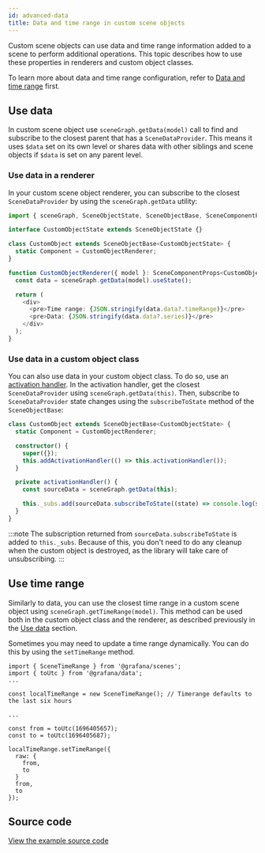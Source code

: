```yaml
---
id: advanced-data
title: Data and time range in custom scene objects
---
```


Custom scene objects can use data and time range information added to a scene to perform additional operations. This topic describes how to use these properties in renderers and custom object classes.

To learn more about data and time range configuration, refer to [Data and time range](./core-concepts#data-and-time-range) first.

## Use data

In custom scene object use `sceneGraph.getData(model)` call to find and subscribe to the closest parent that has a `SceneDataProvider`. This means it uses `$data` set on its own level or shares data with other siblings and scene objects if `$data` is set on any parent level.

### Use data in a renderer

In your custom scene object renderer, you can subscribe to the closest `SceneDataProvider` by using the `sceneGraph.getData` utility:

```ts
import { sceneGraph, SceneObjectState, SceneObjectBase, SceneComponentProps } from '@grafana/scenes';

interface CustomObjectState extends SceneObjectState {}

class CustomObject extends SceneObjectBase<CustomObjectState> {
  static Component = CustomObjectRenderer;
}

function CustomObjectRenderer({ model }: SceneComponentProps<CustomObject>) {
  const data = sceneGraph.getData(model).useState();

  return (
    <div>
      <pre>Time range: {JSON.stringify(data.data?.timeRange)}</pre>
      <pre>Data: {JSON.stringify(data.data?.series)}</pre>
    </div>
  );
}
```

### Use data in a custom object class

You can also use data in your custom object class. To do so, use an [activation handler](./advanced-activation-handlers.md). In the activation handler, get the closest `SceneDataProvider` using `sceneGraph.getData(this)`. Then, subscribe to `SceneDataProvider` state changes using the `subscribeToState` method of the `SceneObjectBase`:

```ts
class CustomObject extends SceneObjectBase<CustomObjectState> {
  static Component = CustomObjectRenderer;

  constructor() {
    super({});
    this.addActivationHandler(() => this.activationHandler());
  }

  private activationHandler() {
    const sourceData = sceneGraph.getData(this);

    this._subs.add(sourceData.subscribeToState((state) => console.log(state)));
  }
}
```

:::note
The subscription returned from `sourceData.subscribeToState` is added to `this._subs`. Because of this, you don't need to do any cleanup when the custom object is destroyed, as the library will take care of unsubscribing.
:::

## Use time range

Similarly to data, you can use the closest time range in a custom scene object using `sceneGraph.getTimeRange(model)`. This method can be used both in the custom object class and the renderer, as described previously in the [Use data](#use-data) section.

Sometimes you may need to update a time range dynamically. You can do this by using the `setTimeRange` method.

```tsx
import { SceneTimeRange } from '@grafana/scenes';
import { toUtc } from '@grafana/data';
...

const localTimeRange = new SceneTimeRange(); // Timerange defaults to the last six hours

...

const from = toUtc(1696405657);
const to = toUtc(1696405687);

localTimeRange.setTimeRange({
  raw: {
    from,
    to
  }
  from,
  to
});
```

## Source code

[View the example source code](https://github.com/grafana/scenes/tree/main/docusaurus/docs/advanced-data.tsx)
